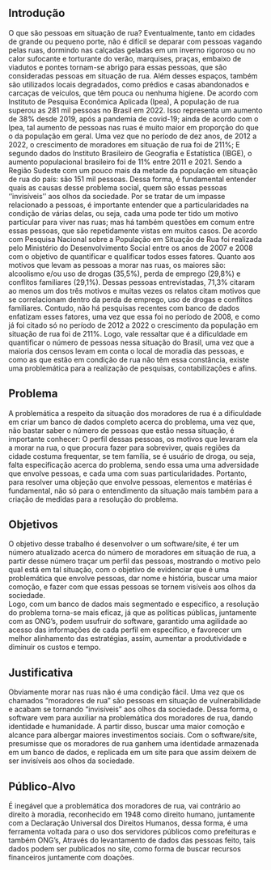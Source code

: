 ## Introdução

O que são pessoas em situação de rua?  Eventualmente, tanto em cidades de grande ou pequeno porte, não é difícil se deparar com pessoas vagando pelas ruas, dormindo nas calçadas geladas em um inverno rigoroso ou no calor sufocante e torturante do verão, marquises, praças, embaixo de viadutos e pontes tornam-se abrigo para essas pessoas, que são consideradas pessoas em situação de rua. Além desses espaços, também são utilizados locais degradados, como prédios e casas abandonados e carcaças de veículos, que têm pouca ou nenhuma higiene. De acordo com Instituto de Pesquisa Econômica Aplicada (Ipea), A população de rua superou as 281 mil pessoas no Brasil em 2022. Isso representa um aumento de 38% desde 2019, após a pandemia de covid-19; ainda de acordo com o Ipea, tal aumento de pessoas nas ruas é muito maior em proporção do que o da população em geral. Uma vez que no período de dez anos, de 2012 a 2022, o crescimento de moradores em situação de rua foi de 211%; E segundo dados do Instituto Brasileiro de Geografia e Estatística (IBGE), o aumento populacional brasileiro foi de 11% entre 2011 e 2021. Sendo a Região Sudeste com um pouco mais da metade da população em situação de rua do país: são 151 mil pessoas. Dessa forma, é fundamental entender quais as causas desse problema social, quem são essas pessoas ‘’invisíveis’’ aos olhos da sociedade. 
Por se tratar de um impasse relacionado a pessoas, é importante entender que a particularidades na condição de várias delas, ou seja, cada uma pode ter tido um motivo particular para viver nas ruas; mas há também questões em comum entre essas pessoas, que são repetidamente vistas em muitos casos. De acordo com Pesquisa Nacional sobre a População em Situação de Rua foi realizada pelo Ministério do Desenvolvimento Social entre os anos de 2007 e 2008 com o objetivo de quantificar e qualificar todos esses fatores. Quanto aos motivos que levam as pessoas a morar nas ruas, os maiores são: alcoolismo e/ou uso de drogas (35,5%), perda de emprego (29,8%) e conflitos familiares (29,1%). Dessas pessoas entrevistadas, 71,3% citaram ao menos um dos três motivos e muitas vezes os relatos citam motivos que se correlacionam dentro da perda de emprego, uso de drogas e conflitos familiares. Contudo, não há pesquisas recentes com banco de dados enfatizam esses fatores, uma vez que essa foi no período de 2008, e como já foi citado só no período de 2012 a 2022 o crescimento da população em situação de rua foi de 211%. 
Logo, vale ressaltar que é a dificuldade em quantificar o número de pessoas nessa situação do Brasil, uma vez que a maioria dos censos levam em conta o local de moradia das pessoas, e como as que estão em condição de rua não têm essa constância, existe uma problemática para a realização de pesquisas, contabilizações e afins.

## Problema

A problemática a respeito da situação dos moradores de rua é a dificuldade em criar um banco de dados completo acerca do problema, uma vez que, não bastar saber o número de pessoas que estão nessa situação, é importante conhecer: O perfil dessas pessoas, os motivos que levaram ela a morar na rua, o que procura fazer para sobreviver, quais regiões da cidade costuma frequentar, se tem família, se é usuário de droga, ou seja, falta especificação acerca do problema, sendo essa uma uma adversidade que envolve pessoas, e cada uma com suas particularidades. Portanto, para resolver uma objeção que envolve pessoas, elementos e matérias é fundamental, não só para o entendimento da situação mais também para a criação de medidas para a resolução do problema.

## Objetivos

O objetivo desse trabalho é desenvolver o um software/site, é ter um número atualizado acerca do número de moradores em situação de rua, a partir desse número traçar um perfil das pessoas, mostrando o motivo pelo qual está em tal situação, com o objetivo de evidenciar que é uma problemática que envolve pessoas, dar nome e história, buscar uma maior comoção, e fazer com que essas pessoas se tornem visíveis aos olhos da sociedade.  
Logo, com um banco de dados mais segmentado e especifico, a resolução do problema torna-se mais eficaz, já que as políticas públicas, juntamente com as ONG’s, podem usufruir do software, garantido uma agilidade ao acesso das informações de cada perfil em específico, e favorecer um melhor alinhamento das estratégias, assim, aumentar a produtividade e diminuir os custos e tempo. 


## Justificativa

Obviamente morar nas ruas não é uma condição fácil. Uma vez que os chamados “moradores de rua” são pessoas em situação de vulnerabilidade e acabam se tornando “invisíveis” aos olhos da sociedade. Dessa forma, o software vem para auxiliar na problemática dos moradores de rua, dando identidade e humanidade. A partir disso, buscar uma maior comoção e alcance para albergar maiores investimentos sociais. 
Com o software/site, presumisse que os moradores de rua ganhem uma identidade armazenada em um banco de dados, e replicada em um site para que assim deixem de ser invisíveis aos olhos da sociedade. 


## Público-Alvo

É inegável que a problemática dos moradores de rua, vai contrário ao direito à moradia, reconhecido em 1948 como direito humano, juntamente com a Declaração Universal dos Direitos Humanos, dessa forma, é uma ferramenta voltada para o uso dos servidores públicos como prefeituras e também ONG’s, Através do levantamento de dados das pessoas feito, tais dados podem ser publicados no site, como forma de buscar recursos financeiros juntamente com doações.
